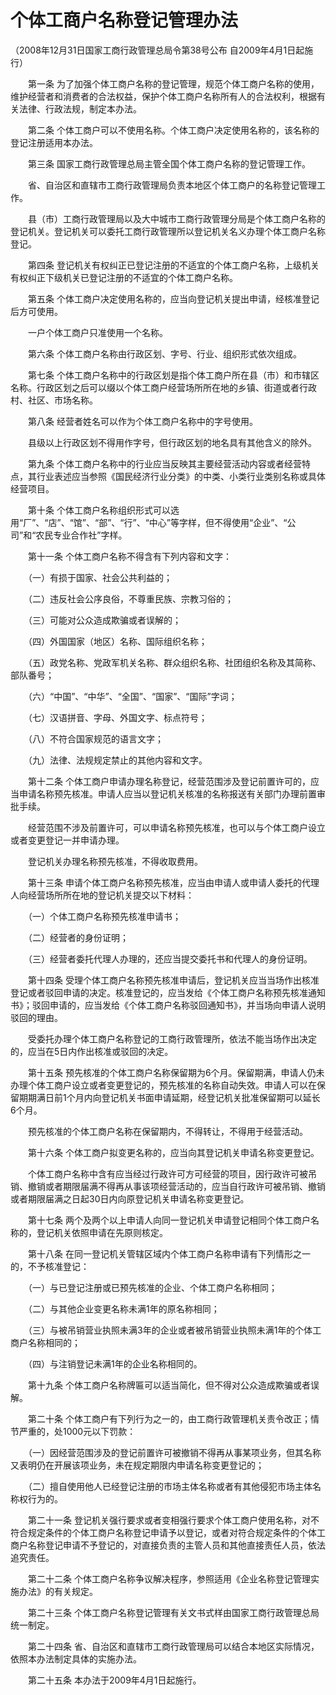 # 个体工商户名称登记管理办法

（2008年12月31日国家工商行政管理总局令第38号公布 自2009年4月1日起施行）

 

　　第一条 为了加强个体工商户名称的登记管理，规范个体工商户名称的使用，维护经营者和消费者的合法权益，保护个体工商户名称所有人的合法权利，根据有关法律、行政法规，制定本办法。

　　第二条 个体工商户可以不使用名称。个体工商户决定使用名称的，该名称的登记注册适用本办法。

　　第三条 国家工商行政管理总局主管全国个体工商户名称的登记管理工作。

　　省、自治区和直辖市工商行政管理局负责本地区个体工商户的名称登记管理工作。

　　县（市）工商行政管理局以及大中城市工商行政管理分局是个体工商户名称的登记机关。登记机关可以委托工商行政管理所以登记机关名义办理个体工商户名称登记。

　　第四条 登记机关有权纠正已登记注册的不适宜的个体工商户名称，上级机关有权纠正下级机关已登记注册的不适宜的个体工商户名称。

　　第五条 个体工商户决定使用名称的，应当向登记机关提出申请，经核准登记后方可使用。

　　一户个体工商户只准使用一个名称。

　　第六条 个体工商户名称由行政区划、字号、行业、组织形式依次组成。

　　第七条 个体工商户名称中的行政区划是指个体工商户所在县（市）和市辖区名称。行政区划之后可以缀以个体工商户经营场所所在地的乡镇、街道或者行政村、社区、市场名称。

　　第八条 经营者姓名可以作为个体工商户名称中的字号使用。

　　县级以上行政区划不得用作字号，但行政区划的地名具有其他含义的除外。

　　第九条 个体工商户名称中的行业应当反映其主要经营活动内容或者经营特点，其行业表述应当参照《国民经济行业分类》的中类、小类行业类别名称或具体经营项目。

　　第十条 个体工商户名称组织形式可以选用“厂”、“店”、“馆”、“部”、“行”、“中心”等字样，但不得使用“企业”、“公司”和“农民专业合作社”字样。

　　第十一条 个体工商户名称不得含有下列内容和文字：

　　（一）有损于国家、社会公共利益的；

　　（二）违反社会公序良俗，不尊重民族、宗教习俗的；

　　（三）可能对公众造成欺骗或者误解的；

　　（四）外国国家（地区）名称、国际组织名称；

　　（五）政党名称、党政军机关名称、群众组织名称、社团组织名称及其简称、部队番号；

　　（六）“中国”、“中华”、“全国”、“国家”、“国际”字词；

　　（七）汉语拼音、字母、外国文字、标点符号；

　　（八）不符合国家规范的语言文字；

　　（九）法律、法规规定禁止的其他内容和文字。

　　第十二条 个体工商户申请办理名称登记，经营范围涉及登记前置许可的，应当申请名称预先核准。申请人应当以登记机关核准的名称报送有关部门办理前置审批手续。

　　经营范围不涉及前置许可，可以申请名称预先核准，也可以与个体工商户设立或者变更登记一并申请办理。

　　登记机关办理名称预先核准，不得收取费用。

　　第十三条 申请个体工商户名称预先核准，应当由申请人或申请人委托的代理人向经营场所所在地的登记机关提交以下材料：

　　（一）个体工商户名称预先核准申请书；

　　（二）经营者的身份证明；

　　（三）经营者委托代理人办理的，还应当提交委托书和代理人的身份证明。

　　第十四条 受理个体工商户名称预先核准申请后，登记机关应当当场作出核准登记或者驳回申请的决定。核准登记的，应当发给《个体工商户名称预先核准通知书》；驳回申请的，应当发给《个体工商户名称驳回通知书》，并当场向申请人说明驳回的理由。

　　受委托办理个体工商户名称登记的工商行政管理所，依法不能当场作出决定的，应当在5日内作出核准或驳回的决定。

　　第十五条 预先核准的个体工商户名称保留期为6个月。保留期满，申请人仍未办理个体工商户设立或者变更登记的，预先核准的名称自动失效。申请人可以在保留期期满日前1个月内向登记机关书面申请延期，经登记机关批准保留期可以延长6个月。

　　预先核准的个体工商户名称在保留期内，不得转让，不得用于经营活动。

　　第十六条 个体工商户拟变更名称的，应当向其登记机关申请名称变更登记。

　　个体工商户名称中含有应当经过行政许可方可经营的项目，因行政许可被吊销、撤销或者期限届满不得再从事该项经营活动的，应当自行政许可被吊销、撤销或者期限届满之日起30日内向原登记机关申请名称变更登记。

　　第十七条 两个及两个以上申请人向同一登记机关申请登记相同个体工商户名称的，登记机关依照申请在先原则核定。

　　第十八条 在同一登记机关管辖区域内个体工商户名称申请有下列情形之一的，不予核准登记：

　　（一）与已登记注册或已预先核准的企业、个体工商户名称相同；

　　（二）与其他企业变更名称未满1年的原名称相同；

　　（三）与被吊销营业执照未满3年的企业或者被吊销营业执照未满1年的个体工商户名称相同的；

　　（四）与注销登记未满1年的企业名称相同的。

　　第十九条 个体工商户名称牌匾可以适当简化，但不得对公众造成欺骗或者误解。

　　第二十条 个体工商户有下列行为之一的，由工商行政管理机关责令改正；情节严重的，处1000元以下罚款：

　　（一）因经营范围涉及的登记前置许可被撤销不得再从事某项业务，但其名称又表明仍在开展该项业务，未在规定期限内申请名称变更登记的；

　　（二）擅自使用他人已经登记注册的市场主体名称或者有其他侵犯市场主体名称权行为的。

　　第二十一条 登记机关强行要求或者变相强行要求个体工商户使用名称，对不符合规定条件的个体工商户名称登记申请予以登记，或者对符合规定条件的个体工商户名称登记申请不予登记的，对直接负责的主管人员和其他直接责任人员，依法追究责任。

　　第二十二条 个体工商户名称争议解决程序，参照适用《企业名称登记管理实施办法》的有关规定。

　　第二十三条 个体工商户名称登记管理有关文书式样由国家工商行政管理总局统一制定。

　　第二十四条 省、自治区和直辖市工商行政管理局可以结合本地区实际情况，依照本办法制定具体的实施办法。

　　第二十五条 本办法于2009年4月1日起施行。